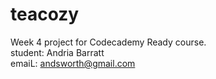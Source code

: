 # teacozy

Week 4 project for Codecademy Ready course.<br>
student: Andria Barratt<br>
emaiL: andsworth@gmail.com

